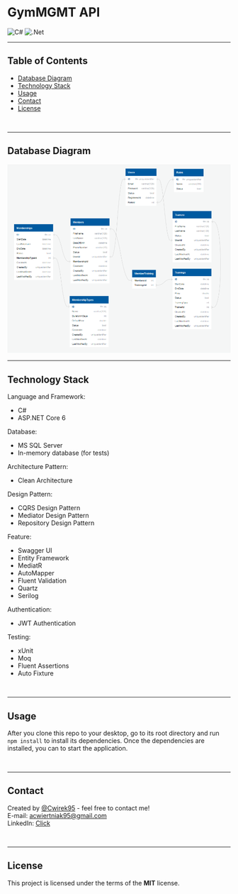 ﻿# GymMGMT API
 
 ![C#](https://img.shields.io/badge/c%23-%23239120.svg?style=for-the-badge&logo=c-sharp&logoColor=white)
 ![.Net](https://img.shields.io/badge/.NET-5C2D91?style=for-the-badge&logo=.net&logoColor=white)

---
## Table of Contents
* [Database Diagram](#database-diagram)
* [Technology Stack](#technology-stack)
* [Usage](#usage)
* [Contact](#contact)
* [License](#license)

<br>

---
## Database Diagram


![Alt text](/db_diagram_gym.png?raw=true "Db-Diagram")

---
## Technology Stack

Language and Framework:
- C#
- ASP.NET Core 6

Database:
- MS SQL Server
- In-memory database (for tests)

Architecture Pattern:
- Clean Architecture

Design Pattern:
- CQRS Design Pattern
- Mediator Design Pattern
- Repository Design Pattern

Feature:
- Swagger UI
- Entity Framework
- MediatR
- AutoMapper
- Fluent Validation
- Quartz
- Serilog

Authentication:
- JWT Authentication

Testing:
- xUnit
- Moq
- Fluent Assertions
- Auto Fixture

<br>

---
## Usage
After you clone this repo to your desktop, go to its root directory and run `npm install` to install its dependencies.
Once the dependencies are installed, you can to start the application.

<br>

---
## Contact
Created by [@Cwirek95](https://github.com/Cwirek95) - feel free to contact me! <br>
E-mail: acwiertniak95@gmail.com
<br>
LinkedIn: [Click](linkedin.com/in/andrzej-ćwiertniak-155221238)

<br>

---
## License
This project is licensed under the terms of the **MIT** license.
